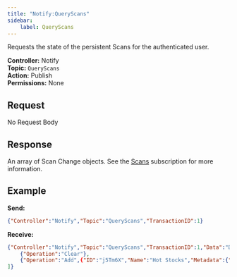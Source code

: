 ```yaml
---
title: "Notify:QueryScans"
sidebar:
    label: QueryScans
---
```


Requests the state of the persistent Scans for the authenticated user.

**Controller:** Notify\
**Topic:** `QueryScans`\
**Action:** Publish\
**Permissions:** None

## Request

No Request Body

## Response

An array of Scan Change objects. See the [Scans](../scans/) subscription for more information.

## Example

**Send:**
```json
{"Controller":"Notify","Topic":"QueryScans","TransactionID":1}
```

**Receive:**
```json
{"Controller":"Notify","Topic":"QueryScans","TransactionID":1,"Data":"Data":[
	{"Operation":"Clear"},
	{"Operation":"Add",{"ID":"j5Tm6X","Name":"Hot Stocks","Metadata":{"Category":"User"},"Status":"Active","Type":"Market.Monitor"}}
]}
```
